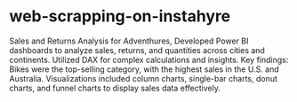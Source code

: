 # web-scrapping-on-instahyre
Sales and Returns Analysis for Adventhures, Developed Power BI dashboards to analyze sales, returns, and
quantities across cities and continents. Utilized DAX for complex calculations and insights. Key findings: Bikes
were the top-selling category, with the highest sales in the U.S. and Australia. Visualizations included column
charts, single-bar charts, donut charts, and funnel charts to display sales data effectively.
